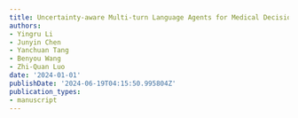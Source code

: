 ```yaml
---
title: Uncertainty-aware Multi-turn Language Agents for Medical Decision-making
authors:
- Yingru Li
- Junyin Chen
- Yanchuan Tang
- Benyou Wang
- Zhi-Quan Luo
date: '2024-01-01'
publishDate: '2024-06-19T04:15:50.995804Z'
publication_types:
- manuscript
---
```

